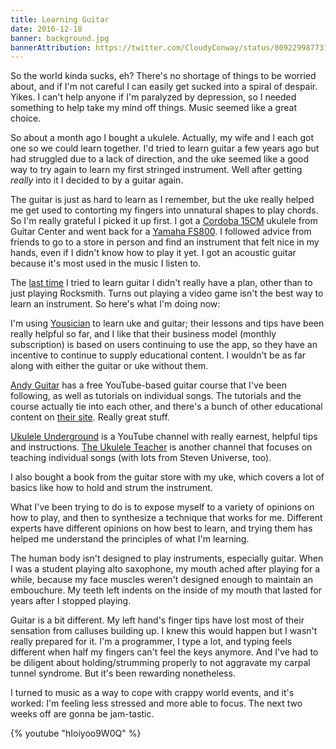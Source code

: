```yaml
---
title: Learning Guitar
date: 2016-12-18
banner: background.jpg
bannerAttribution: https://twitter.com/CloudyConway/status/809229987731701760
---
```


So the world kinda sucks, eh? There's no shortage of things to be worried about, and if I'm not careful I can easily get sucked into a spiral of despair. Yikes. I can't help anyone if I'm paralyzed by depression, so I needed something to help take my mind off things. Music seemed like a great choice.

So about a month ago I bought a ukulele. Actually, my wife and I each got one so we could learn together. I'd tried to learn guitar a few years ago but had struggled due to a lack of direction, and the uke seemed like a good way to try again to learn my first stringed instrument. Well after getting _really_ into it I decided to by a guitar again.

The guitar is just as hard to learn as I remember, but the uke really helped me get used to contorting my fingers into unnatural shapes to play chords. So I'm really grateful I picked it up first. I got a [Cordoba 15CM](http://amzn.to/2i3vzGq) ukulele from Guitar Center and went back for a [Yamaha FS800](http://amzn.to/2hVWvfq). I followed advice from friends to go to a store in person and find an instrument that felt nice in my hands, even if I didn't know how to play it yet. I got an acoustic guitar because it's most used in the music I listen to.

The [last time](https://www.instagram.com/p/nn7ASGjBng/) I tried to learn guitar I didn't really have a plan, other than to just playing Rocksmith. Turns out playing a video game isn't the best way to learn an instrument. So here's what I'm doing now:

I'm using [Yousician](http://yousician.com) to learn uke and guitar; their lessons and tips have been really helpful so far, and I like that their business model (monthly subscription) is based on users continuing to use the app, so they have an incentive to continue to supply educational content. I wouldn't be as far along with either the guitar or uke without them.

[Andy Guitar](https://www.youtube.com/user/andycrowley) has a free YouTube-based guitar course that I've been following, as well as tutorials on individual songs. The tutorials and the course actually tie into each other, and there's a bunch of other educational content on [their site](https://www.andyguitar.co.uk). Really great stuff.

[Ukulele Underground](https://www.youtube.com/user/ukuleleunderground) is a YouTube channel with really earnest, helpful tips and instructions. [The Ukulele Teacher](https://www.youtube.com/user/TheUkuleleTeacher) is another channel that focuses on teaching individual songs (with lots from Steven Universe, too).

I also bought a book from the guitar store with my uke, which covers a lot of basics like how to hold and strum the instrument.

What I've been trying to do is to expose myself to a variety of opinions on how to play, and then to synthesize a technique that works for me. Different experts have different opinions on how best to learn, and trying them has helped me understand the principles of what I'm learning.

The human body isn't designed to play instruments, especially guitar. When I was a student playing alto saxophone, my mouth ached after playing for a while, because my face muscles weren't designed enough to maintain an embouchure. My teeth left indents on the inside of my mouth that lasted for years after I stopped playing.

Guitar is a bit different. My left hand's finger tips have lost most of their sensation from calluses building up. I knew this would happen but I wasn't really prepared for it. I'm a programmer, I type a lot, and typing feels different when half my fingers can't feel the keys anymore. And I've had to be diligent about holding/strumming properly to not aggravate my carpal tunnel syndrome. But it's been rewarding nonetheless.

I turned to music as a way to cope with crappy world events, and it's worked: I'm feeling less stressed and more able to focus. The next two weeks off are gonna be jam-tastic.

{% youtube "hIoiyoo9W0Q" %}
